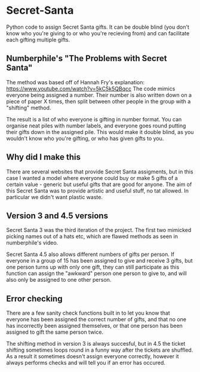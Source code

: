 # Secret-Santa
Python code to assign Secret Santa gifts. It can be double blind (you don't know who you're giving to or who you're recieving from) and can facilitate each  gifting multiple gifts.

## Numberphile's "The Problems with Secret Santa"
The method was based off of Hannah Fry's explanation: https://www.youtube.com/watch?v=5kC5k5QBqcc
The code mimics everyone being assigned a number. Their number is also written down on a piece of paper X times, then split between other people in the group with a "shifting" method.

The result is a list of who everyone is gifting in number format. You can organise neat piles with number labels, and everyone goes round putting their gifts down in the assigned pile. This would make it double blind, as you wouldn't know who you're gifting, or who has given gifts to you.

## Why did I make this
There are several websites that provide Secret Santa assigments, but in this case I wanted a model where everyone could buy or make 5 gifts of a certain value - generic but useful gifts that are good for anyone. The aim of this Secret Santa was to provide artistic and useful stuff, no tat allowed. In particular we didn't want plastic waste.

## Version 3 and 4.5 versions
Secret Santa 3 was the third iteration of the project. The first two mimicked picking names out of a hats etc, which are flawed methods as seen in numberphile's video.

Secret Santa 4.5 also allows different numbers of gifts per person. If everyone in a group of 15 has been assigned to give and receive 3 gifts, but one person turns up with only one gift, they can still participate as this function can assign the "awkward" person one person to give to, and will also only be assigned to one other person.

## Error checking
There are a few sanity check functions built in to let you know that everyone has been assigned the correct number of gifts, and that no one has incorrectly been assigned themselves, or that one person has been assigned to gift the same person twice.

The shifting method in version 3 is always succesful, but in 4.5 the ticket shifting sometimes loops round in a funny way after the tickets are shuffled. As a result it sometimes doesn't assign everyone correctly, however it always performs checks and will tell you if an error has occured.
